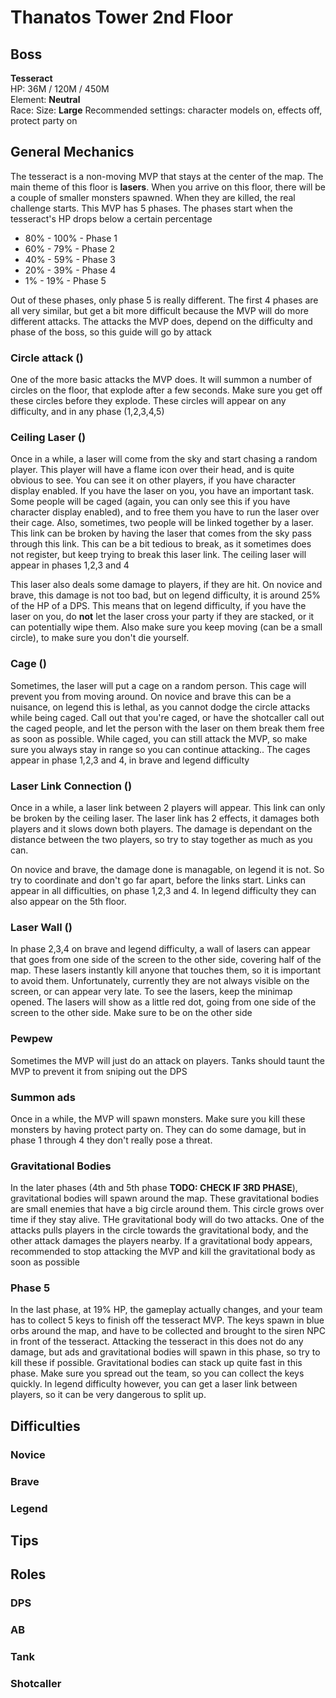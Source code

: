 # Thanatos Tower 2nd Floor

## Boss

**Tesseract**  
HP: 36M / 120M / 450M  
Element: **Neutral**  
Race: 
Size: **Large**
Recommended settings: character models on, effects off, protect party on

## General Mechanics

The tesseract is a non-moving MVP that stays at the center of the map. The main theme of this floor is **lasers**. When you arrive on this floor, there will be a couple of smaller monsters spawned. When they are killed, the real challenge starts. This MVP has 5 phases. The phases start when the tesseract's HP drops below a certain percentage

- 80% - 100% - Phase 1
- 60% - 79% - Phase 2
- 40% - 59% - Phase 3
- 20% - 39% - Phase 4
- 1% - 19% - Phase 5

Out of these phases, only phase 5 is really different. The first 4 phases are all very similar, but get a bit more difficult because the MVP will do more different attacks. The attacks the MVP does, depend on the difficulty and phase of the boss, so this guide will go by attack

### Circle attack ()

One of the more basic attacks the MVP does. It will summon a number of circles on the floor, that explode after a few seconds. Make sure you get off these circles before they explode. These circles will appear on any difficulty, and in any phase (1,2,3,4,5)

### Ceiling Laser ()

Once in a while, a laser will come from the sky and start chasing a random player. This player will have a flame icon over their head, and is quite obvious to see. You can see it on other players, if you have character display enabled. If you have the laser on you, you have an important task. Some people will be caged (again, you can only see this if you have character display enabled), and to free them you have to run the laser over their cage. Also, sometimes, two people will be linked together by a laser. This link can be broken by having the laser that comes from the sky pass through this link. This can be a bit tedious to break, as it sometimes does not register, but keep trying to break this laser link. The ceiling laser will appear in phases 1,2,3 and 4

This laser also deals some damage to players, if they are hit. On novice and brave, this damage is not too bad, but on legend difficulty, it is around 25% of the HP of a DPS. This means that on legend difficulty, if you have the laser on you, do **not** let the laser cross your party if they are stacked, or it can potentially wipe them. Also make sure you keep moving (can be a small circle), to make sure you don't die yourself.

### Cage ()

Sometimes, the laser will put a cage on a random person. This cage will prevent you from moving around. On novice and brave this can be a nuisance, on legend this is lethal, as you cannot dodge the circle attacks while being caged. Call out that you're caged, or have the shotcaller call out the caged people, and let the person with the laser on them break them free as soon as possible. While caged, you can still attack the MVP, so make sure you always stay in range so you can continue attacking.. The cages appear in phase 1,2,3 and 4, in brave and legend difficulty

### Laser Link Connection ()

Once in a while, a laser link between 2 players will appear. This link can only be broken by the ceiling laser. The laser link has 2 effects, it damages both players and it slows down both players. The damage is dependant on the distance between the two players, so try to stay together as much as you can.

On novice and brave, the damage done is managable, on legend it is not. So try to coordinate and don't go far apart, before the links start. Links can appear in all difficulties, on phase 1,2,3 and 4. In legend difficulty they can also appear on the 5th floor.

### Laser Wall ()

In phase 2,3,4 on brave and legend difficulty, a wall of lasers can appear that goes from one side of the screen to the other side, covering half of the map. These lasers instantly kill anyone that touches them, so it is important to avoid them. Unfortunately, currently they are not always visible on the screen, or can appear very late. To see the lasers, keep the minimap opened. The lasers will show as a little red dot, going from one side of the screen to the other side. Make sure to be on the other side

### Pewpew

Sometimes the MVP will just do an attack on players. Tanks should taunt the MVP to prevent it from sniping out the DPS

### Summon ads

Once in a while, the MVP will spawn monsters. Make sure you kill these monsters by having protect party on. They can do some damage, but in phase 1 through 4 they don't really pose a threat.

### Gravitational Bodies

In the later phases (4th and 5th phase **TODO: CHECK IF 3RD PHASE**), gravitational bodies will spawn around the map. These gravitational bodies are small enemies that have a big circle around them. This circle grows over time if they stay alive. THe gravitational body will do two attacks. One of the attacks pulls players in the circle towards the gravitational body, and the other attack damages the players nearby. If a gravitational body appears, recommended to stop attacking the MVP and kill the gravitational body as soon as possible

### Phase 5

In the last phase, at 19% HP, the gameplay actually changes, and your team has to collect 5 keys to finish off the tesseract MVP. The keys spawn in blue orbs around the map, and have to be collected and brought to the siren NPC in front of the tesseract. Attacking the tesseract in this does not do any damage, but ads and gravitational bodies will spawn in this phase, so try to kill these if possible. Gravitational bodies can stack up quite fast in this phase. Make sure you spread out the team, so you can collect the keys quickly. In legend difficulty however, you can get a laser link between players, so it can be very dangerous to split up.

## Difficulties

### Novice

### Brave

### Legend

## Tips

## Roles

### DPS

### AB

### Tank

### Shotcaller
